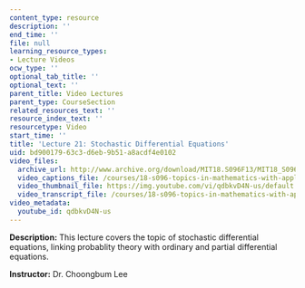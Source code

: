 ```yaml
---
content_type: resource
description: ''
end_time: ''
file: null
learning_resource_types:
- Lecture Videos
ocw_type: ''
optional_tab_title: ''
optional_text: ''
parent_title: Video Lectures
parent_type: CourseSection
related_resources_text: ''
resource_index_text: ''
resourcetype: Video
start_time: ''
title: 'Lecture 21: Stochastic Differential Equations'
uid: bd900179-63c3-d6eb-9b51-a8acdf4e0102
video_files:
  archive_url: http://www.archive.org/download/MIT18.S096F13/MIT18_S096F13_lec21_300k.mp4
  video_captions_file: /courses/18-s096-topics-in-mathematics-with-applications-in-finance-fall-2013/dd291dedf9cb551299fe9c6c00a98da7_qdbkvD4N-us.vtt
  video_thumbnail_file: https://img.youtube.com/vi/qdbkvD4N-us/default.jpg
  video_transcript_file: /courses/18-s096-topics-in-mathematics-with-applications-in-finance-fall-2013/74a46222ca5c89217c141f6da7156d76_qdbkvD4N-us.pdf
video_metadata:
  youtube_id: qdbkvD4N-us
---
```


**Description:** This lecture covers the topic of stochastic differential equations, linking probablity theory with ordinary and partial differential equations.

**Instructor:** Dr. Choongbum Lee



